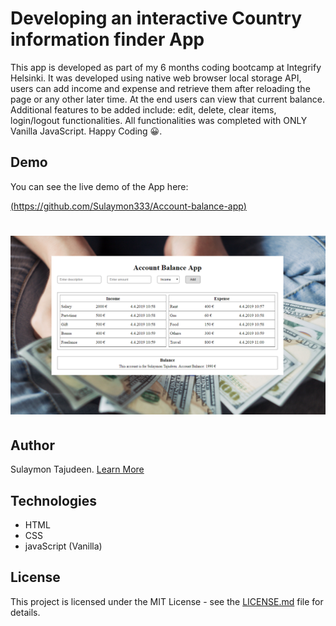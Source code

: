 # Developing an interactive Country information finder App

This app is developed as part of my 6 months coding bootcamp at Integrify Helsinki. It was developed using native web browser local storage API, users can add income and expense and retrieve them after reloading the page or any other later time. At the end users can view that current balance. Additional features to be added include: edit, delete, clear items, login/logout functionalities. All functionalities was completed with ONLY Vanilla JavaScript. Happy Coding 😀.

## Demo

You can see the live demo of the App here:

[(https://github.com/Sulaymon333/Account-balance-app)](https://github.com/Sulaymon333/Account-balance-app)

# <p align="center"><img src="assets/demo.PNG"/></p>

## Author

Sulaymon Tajudeen. [Learn More](https://sulaymontajudeen.com/)

## Technologies

- HTML
- CSS
- javaScript (Vanilla)

## License

This project is licensed under the MIT License - see the [LICENSE.md](./LICENSE.md) file for details.
